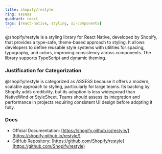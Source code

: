 ```yaml
---
title: shopify/restyle
ring: assess
quadrant: react
tags: [react-native, styling, ui-components]
---
```

@shopify/restyle is a styling library for React Native, developed by Shopify, that provides a type-safe, theme-based approach to styling. It allows developers to define reusable style systems with utilities for spacing, typography, and colors, improving consistency across components. The library supports TypeScript and dynamic theming.

### Justification for Categorization 
@shopify/restyle is categorized as ASSESS because it offers a modern, scalable approach to styling, particularly for large teams. Its backing by Shopify adds credibility, but its adoption is less widespread than NativeWind or StyleSheet. Teams should assess its integration and performance in projects requiring consistent UI design before adopting it fully.

### Docs 
- Official Documentation: [https://shopify.github.io/restyle/](https://shopify.github.io/restyle/)  
- GitHub Repository: [https://github.com/Shopify/restyle](https://github.com/Shopify/restyle)
